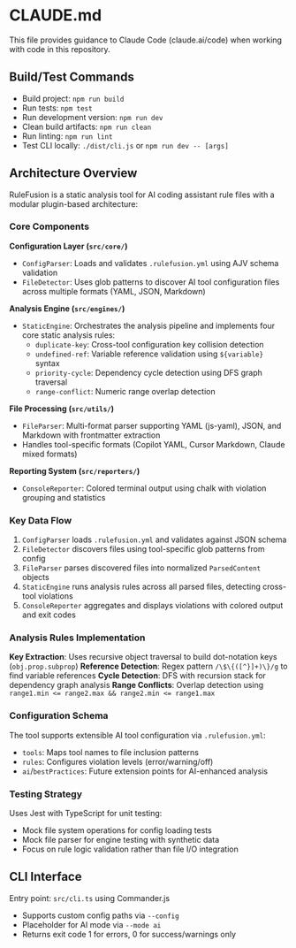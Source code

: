 # CLAUDE.md

This file provides guidance to Claude Code (claude.ai/code) when working with code in this repository.

## Build/Test Commands

- Build project: `npm run build`
- Run tests: `npm test`
- Run development version: `npm run dev`
- Clean build artifacts: `npm run clean`
- Run linting: `npm run lint`
- Test CLI locally: `./dist/cli.js` or `npm run dev -- [args]`

## Architecture Overview

RuleFusion is a static analysis tool for AI coding assistant rule files with a modular plugin-based architecture:

### Core Components

**Configuration Layer (`src/core/`)**
- `ConfigParser`: Loads and validates `.rulefusion.yml` using AJV schema validation
- `FileDetector`: Uses glob patterns to discover AI tool configuration files across multiple formats (YAML, JSON, Markdown)

**Analysis Engine (`src/engines/`)**
- `StaticEngine`: Orchestrates the analysis pipeline and implements four core static analysis rules:
  - `duplicate-key`: Cross-tool configuration key collision detection
  - `undefined-ref`: Variable reference validation using `${variable}` syntax
  - `priority-cycle`: Dependency cycle detection using DFS graph traversal
  - `range-conflict`: Numeric range overlap detection

**File Processing (`src/utils/`)**
- `FileParser`: Multi-format parser supporting YAML (js-yaml), JSON, and Markdown with frontmatter extraction
- Handles tool-specific formats (Copilot YAML, Cursor Markdown, Claude mixed formats)

**Reporting System (`src/reporters/`)**
- `ConsoleReporter`: Colored terminal output using chalk with violation grouping and statistics

### Key Data Flow

1. `ConfigParser` loads `.rulefusion.yml` and validates against JSON schema
2. `FileDetector` discovers files using tool-specific glob patterns from config
3. `FileParser` parses discovered files into normalized `ParsedContent` objects
4. `StaticEngine` runs analysis rules across all parsed files, detecting cross-tool violations
5. `ConsoleReporter` aggregates and displays violations with colored output and exit codes

### Analysis Rules Implementation

**Key Extraction**: Uses recursive object traversal to build dot-notation keys (`obj.prop.subprop`)
**Reference Detection**: Regex pattern `/\$\{([^}]+)\}/g` to find variable references
**Cycle Detection**: DFS with recursion stack for dependency graph analysis
**Range Conflicts**: Overlap detection using `range1.min <= range2.max && range2.min <= range1.max`

### Configuration Schema

The tool supports extensible AI tool configuration via `.rulefusion.yml`:
- `tools`: Maps tool names to file inclusion patterns
- `rules`: Configures violation levels (error/warning/off)
- `ai`/`bestPractices`: Future extension points for AI-enhanced analysis

### Testing Strategy

Uses Jest with TypeScript for unit testing:
- Mock file system operations for config loading tests
- Mock file parser for engine testing with synthetic data
- Focus on rule logic validation rather than file I/O integration

## CLI Interface

Entry point: `src/cli.ts` using Commander.js
- Supports custom config paths via `--config`
- Placeholder for AI mode via `--mode ai`
- Returns exit code 1 for errors, 0 for success/warnings only